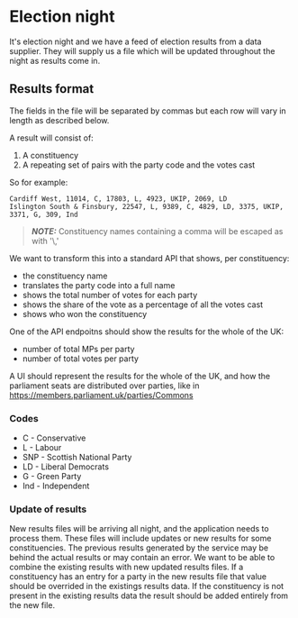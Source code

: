 # Election night

It's election night and we have a feed of election results from a data supplier. 
They will supply us a file which will be updated throughout the night as results come in.

## Results format

The fields in the file will be separated by commas but each row will vary in length as described below.

A result will consist of:

1. A constituency
2. A repeating set of pairs with the party code and the votes cast

So for example:

    Cardiff West, 11014, C, 17803, L, 4923, UKIP, 2069, LD
    Islington South & Finsbury, 22547, L, 9389, C, 4829, LD, 3375, UKIP, 3371, G, 309, Ind

> **_NOTE:_** Constituency names containing a comma will be escaped as with '\\,'

We want to transform this into a standard API that shows, per constituency:

* the constituency name
* translates the party code into a full name
* shows the total number of votes for each party
* shows the share of the vote as a percentage of all the votes cast
* shows who won the constituency

One of the API endpoitns should show the results for the whole of the UK:
* number of total MPs per party
* number of total votes per party

A UI should represent the results for the whole of the UK, and how the parliament seats 
are distributed over parties, like in https://members.parliament.uk/parties/Commons

### Codes

* C - Conservative
* L - Labour
* SNP - Scottish National Party
* LD - Liberal Democrats
* G - Green Party
* Ind - Independent

### Update of results

New results files will be arriving all night, and the application needs to process them. These files will include updates or new results for some constituencies. 
The previous results generated by the service may be behind the actual results or may contain an error. We want to be able to combine the existing results with new updated results files.
If a constituency has an entry for a party in the new results file that value should be overrided in the existings results data.
If the constituency is not present in the existing results data the result should be added entirely from the new file.

